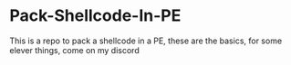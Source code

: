 # Pack-Shellcode-In-PE
This is a repo to pack a shellcode in a PE, these are the basics, for some elever things, come on my discord

